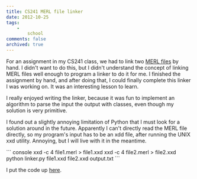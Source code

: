 ```yaml
---
title: CS241 MERL file linker
date: 2012-10-25
tags:
    -
        school
comments: false
archived: true
---
```


<p>
	For an assignment in my CS241 class, we had to link two <a href="https://www.student.cs.uwaterloo.ca/~cs241/merl/merl.html">MERL files</a> by hand. I didn't want to do this, but I didn't understand the concept of linking MERL files well enough to program a linker to do it for me. I finished the assignment by hand, and after doing that, I could finally complete this linker I was working on. It was an interesting lesson to learn.
</p>

<p>
	I really enjoyed writing the linker, because it was fun to implement an algorithm to parse the input the output with classes, even though my solution is very primitive.
</p>

<p>
	I found out a slightly annoying limitation of Python that I must look for a solution around in the future. Apparently I can't directly read the MERL file directly, so my program's input has to be an xdd file, after running the UNIX xxd utility. Annoying, but I will live with it in the meantime.
</p>

<p>
``` console
xxd -c 4 file1.merl > file1.xxd
xxd -c 4 file2.merl > file2.xxd
python linker.py file1.xxd file2.xxd output.txt
```
</p>

<p>
	I put the code up <a href="https://github.com/Blisse/MERL-Linker">here</a>.
</p>
